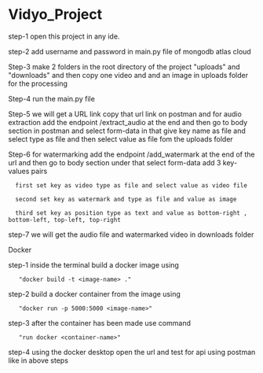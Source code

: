 # Vidyo_Project
step-1 open this project in any ide.

step-2 add username and password in main.py file of mongodb atlas cloud

Step-3 make 2 folders in the root directory of the project "uploads" and "downloads" and then copy one video and and an image in uploads folder for the processing

Step-4 run the main.py file

Step-5 we will get a URL link copy that url link on postman and for audio extraction add the endpoint /extract_audio at the end and then go to body section in postman and select form-data in that give key name as file and select type as file and then select value as file fom the uploads folder

Step-6 for watermarking add the endpoint /add_watermark at the end of the url and then go to body section under that select form-data add 3 key-values pairs

      first set key as video type as file and select value as video file
      
      second set key as watermark and type as file and value as image 
      
      third set key as position type as text and value as bottom-right , bottom-left, top-left, top-right

step-7 we will get the audio file and watermarked video in downloads folder


Docker

step-1 inside the terminal build a docker image using 

       "docker build -t <image-name> ."

step-2 build a docker container from the image using 

       "docker run -p 5000:5000 <image-name>"

step-3 after the container has been made use command 

       "run docker <container-name>"

step-4 using the docker desktop open the url and test for api using postman like in above steps

